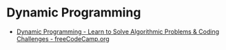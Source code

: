 # Dynamic Programming

- [Dynamic Programming - Learn to Solve Algorithmic Problems & Coding Challenges - freeCodeCamp.org](https://www.youtube.com/watch?v=oBt53YbR9Kk)
